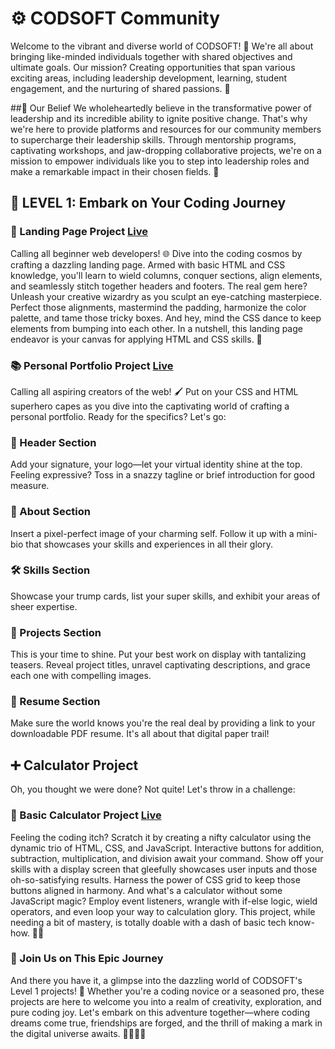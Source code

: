 
# ⚙️ CODSOFT Community
Welcome to the vibrant and diverse world of CODSOFT! 🌈 We're all about bringing like-minded individuals together with shared objectives and ultimate goals. Our mission? Creating opportunities that span various exciting areas, including leadership development, learning, student engagement, and the nurturing of shared passions. 🚀

##🌟 Our Belief
We wholeheartedly believe in the transformative power of leadership and its incredible ability to ignite positive change. That's why we're here to provide platforms and resources for our community members to supercharge their leadership skills. Through mentorship programs, captivating workshops, and jaw-dropping collaborative projects, we're on a mission to empower individuals like you to step into leadership roles and make a remarkable impact in their chosen fields. 💪

## 🚀 LEVEL 1: Embark on Your Coding Journey
### 🚀 Landing Page Project [Live]()
Calling all beginner web developers! 🌐 Dive into the coding cosmos by crafting a dazzling landing page. Armed with basic HTML and CSS knowledge, you'll learn to wield columns, conquer sections, align elements, and seamlessly stitch together headers and footers. The real gem here? Unleash your creative wizardry as you sculpt an eye-catching masterpiece. Perfect those alignments, mastermind the padding, harmonize the color palette, and tame those tricky boxes. And hey, mind the CSS dance to keep elements from bumping into each other. In a nutshell, this landing page endeavor is your canvas for applying HTML and CSS skills. 🎨

### 📚 Personal Portfolio Project [Live]()
Calling all aspiring creators of the web! 🖌️ Put on your CSS and HTML superhero capes as you dive into the captivating world of crafting a personal portfolio. Ready for the specifics? Let's go:

### 💼 Header Section
Add your signature, your logo—let your virtual identity shine at the top. Feeling expressive? Toss in a snazzy tagline or brief introduction for good measure.

### 📸 About Section
Insert a pixel-perfect image of your charming self. Follow it up with a mini-bio that showcases your skills and experiences in all their glory.

### 🛠️ Skills Section
Showcase your trump cards, list your super skills, and exhibit your areas of sheer expertise.

### 🚀 Projects Section
This is your time to shine. Put your best work on display with tantalizing teasers. Reveal project titles, unravel captivating descriptions, and grace each one with compelling images.

### 📄 Resume Section
Make sure the world knows you're the real deal by providing a link to your downloadable PDF resume. It's all about that digital paper trail!

## ➕ Calculator Project
Oh, you thought we were done? Not quite! Let's throw in a challenge:

### 🧮 Basic Calculator Project [Live]()
Feeling the coding itch? Scratch it by creating a nifty calculator using the dynamic trio of HTML, CSS, and JavaScript. Interactive buttons for addition, subtraction, multiplication, and division await your command. Show off your skills with a display screen that gleefully showcases user inputs and those oh-so-satisfying results. Harness the power of CSS grid to keep those buttons aligned in harmony. And what's a calculator without some JavaScript magic? Employ event listeners, wrangle with if-else logic, wield operators, and even loop your way to calculation glory. This project, while needing a bit of mastery, is totally doable with a dash of basic tech know-how. 🎩🔮

### 🌟 Join Us on This Epic Journey
And there you have it, a glimpse into the dazzling world of CODSOFT's Level 1 projects! 🌠 Whether you're a coding novice or a seasoned pro, these projects are here to welcome you into a realm of creativity, exploration, and pure coding joy. Let's embark on this adventure together—where coding dreams come true, friendships are forged, and the thrill of making a mark in the digital universe awaits. 👩‍💻👨‍💻
